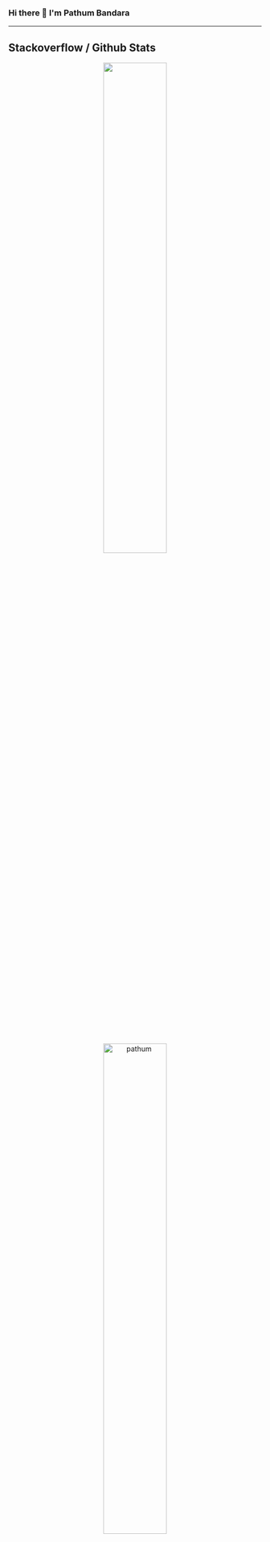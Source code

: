 ### Hi there 👋  I'm Pathum Bandara
<hr/>

## Stackoverflow / Github Stats
<p align="center">
<a href="https://github.com/pathumB/readme-components">
  <img width="50%" src="https://readme-components.vercel.app/api?component=stackoverflow&stackoverflowid=16347043&textfill=black&fill=linear-gradient%2862deg%2C%20%238EC5FC%200%25%2C%20%23E0C3FC%20100%25%29%3B%0A">
  <img width="50%" src="https://github-readme-streak-stats.herokuapp.com/?user=pathumB&theme=tokyonight" alt="pathum" />
</a>
</p>

<hr/>

## My Tech Stack

<p align="center">  

<!-- font end -->
<a href="https://github.com/pathumB/readme-components">
  <img  src="https://readme-components.vercel.app/api?component=logo&fill=black&logo=react&animation=spin&svgfill=15d8fe">  
</a>
<a href="https://github.com/pathumB/readme-components">
  <img src="https://readme-components.vercel.app/api?component=logo&fill=black&logo=vue.js&svgfill=4FC08D">
</a>
<a href="https://github.com/pathumB/readme-components">
  <img  src="https://readme-components.vercel.app/api?component=logo&fill=black&logo=typescript&svgfill=2d79c7">
</a>
<a href="https://github.com/pathumB/readme-components">
  <img src="https://readme-components.vercel.app/api?component=logo&fill=black&logo=html5&svgfill=E34F26">
</a>
<a href="https://github.com/harish-sethuraman/readme-components">
  <img  src="https://readme-components.vercel.app/api?component=logo&fill=black&logo=javascript&svgfill=f6df1c">
</a>
<a href="https://github.com/pathumB/readme-components">
  <img src="https://readme-components.vercel.app/api?component=logo&fill=black&logo=jquery&svgfill=0769AD">
</a>
<a href="https://github.com/harish-sethuraman/readme-components">
  <img  src="https://readme-components.vercel.app/api?component=logo&fill=black&logo=CSS3&svgfill=028dd1">
</a>
<a href="https://github.com/pathumB/readme-components">
  <img  src="https://readme-components.vercel.app/api?component=logo&fill=black&logo=sass&svgfill=cd6799">
</a>

<!-- back end -->
<a href="https://github.com/harish-sethuraman/readme-components">
  <img src="https://readme-components.vercel.app/api?component=logo&fill=black&logo=mongodb&svgfill=47A248">
</a>
<a href="https://github.com/harish-sethuraman/readme-components">
  <img src="https://readme-components.vercel.app/api?component=logo&fill=black&logo=mysql&svgfill=4479A1">
</a>
<a href="https://github.com/harish-sethuraman/readme-components">
  <img src="https://readme-components.vercel.app/api?component=logo&fill=black&logo=laravel&svgfill=FF2D20">
</a>
<a href="https://github.com/harish-sethuraman/readme-components">
  <img src="https://readme-components.vercel.app/api?component=logo&fill=black&logo=php&svgfill=777BB4">
</a>
<a href="https://github.com/harish-sethuraman/readme-components">
  <img src="https://readme-components.vercel.app/api?component=logo&fill=black&logo=java&svgfill=007396">
</a>

<!-- other end -->
<a href="https://github.com/harish-sethuraman/readme-components">
  <img src="https://readme-components.vercel.app/api?component=logo&fill=black&logo=git&svgfill=F05032">
</a>
<a href="https://github.com/harish-sethuraman/readme-components">
  <img  src="https://readme-components.vercel.app/api?component=logo&fill=black&logo=github">
</a>
<a href="https://github.com/harish-sethuraman/readme-components">
  <img src="https://readme-components.vercel.app/api?component=logo&fill=black&logo=gitlab&svgfill=FCA121">
</a>
<a href="https://github.com/harish-sethuraman/readme-components">
  <img src="https://readme-components.vercel.app/api?component=logo&fill=black&logo=bitbucket&svgfill=0052CC">
</a>
<a href="https://github.com/harish-sethuraman/readme-components">
  <img src="https://readme-components.vercel.app/api?component=logo&fill=black&logo=docker&svgfill=2496ED">
</a>
<a href="https://github.com/harish-sethuraman/readme-components">
  <img src="https://readme-components.vercel.app/api?component=logo&fill=black&logo=linux&svgfill=FCC624">
</a>
</p>

<br/> 
<hr/>

## Social Medias

<p align="center">
  
</p>
